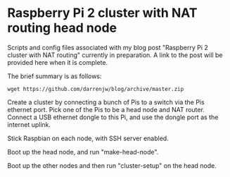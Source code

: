 # Raspberry Pi 2 cluster with NAT routing head node

Scripts and config files associated with my blog post "Raspberry Pi 2 cluster with NAT routing" currently in preparation. A link to the post will be provided here when it is complete.

The brief summary is as follows:

```wget https://github.com/darrenjw/blog/archive/master.zip```

Create a cluster by connecting a bunch of Pis to a switch via the Pis ethernet port. Pick one of the Pis to be a head node and NAT router. Connect a USB ethernet dongle to this Pi, and use the dongle port as the internet uplink.

Stick Raspbian on each node, with SSH server enabled.

Boot up the head node, and run "make-head-node".

Boot up the other nodes and then run "cluster-setup" on the head node.


